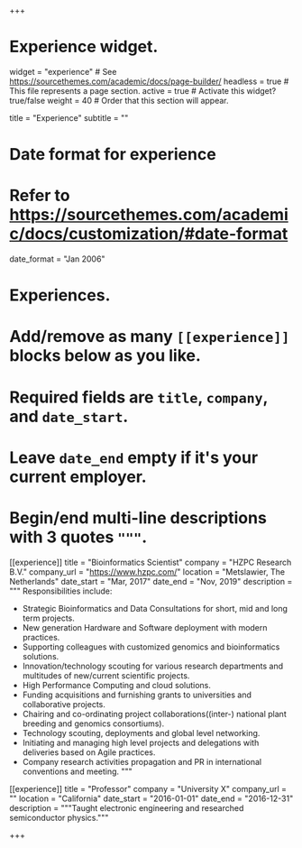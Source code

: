 +++
# Experience widget.
widget = "experience"  # See https://sourcethemes.com/academic/docs/page-builder/
headless = true  # This file represents a page section.
active = true  # Activate this widget? true/false
weight = 40  # Order that this section will appear.

title = "Experience"
subtitle = ""

# Date format for experience
#   Refer to https://sourcethemes.com/academic/docs/customization/#date-format
date_format = "Jan 2006"

# Experiences.
#   Add/remove as many `[[experience]]` blocks below as you like.
#   Required fields are `title`, `company`, and `date_start`.
#   Leave `date_end` empty if it's your current employer.
#   Begin/end multi-line descriptions with 3 quotes `"""`.
[[experience]]
  title = "Bioinformatics Scientist"
  company = "HZPC Research B.V."
  company_url = "https://www.hzpc.com/"
  location = "Metslawier, The Netherlands"
  date_start = "Mar, 2017"
  date_end = "Nov, 2019"
  description = """
  Responsibilities include:
  
  * Strategic Bioinformatics and Data Consultations for short, mid and long term projects.
  * New generation Hardware and Software deployment with modern practices.
  * Supporting colleagues with customized genomics and bioinformatics solutions.
  * Innovation/technology scouting for various research departments and multitudes of new/current scientific projects.
  * High Performance Computing and cloud solutions.
  * Funding acquisitions and furnishing grants to universities and collaborative projects.
  * Chairing and co-ordinating project collaborations((inter-) national plant breeding and genomics consortiums).
  * Technology scouting, deployments and global level networking.
  *  Initiating and managing high level projects and delegations with deliveries based on Agile practices.
  * Company research activities propagation and PR in international conventions and meeting.
  """

[[experience]]
  title = "Professor"
  company = "University X"
  company_url = ""
  location = "California"
  date_start = "2016-01-01"
  date_end = "2016-12-31"
  description = """Taught electronic engineering and researched semiconductor physics."""

+++
